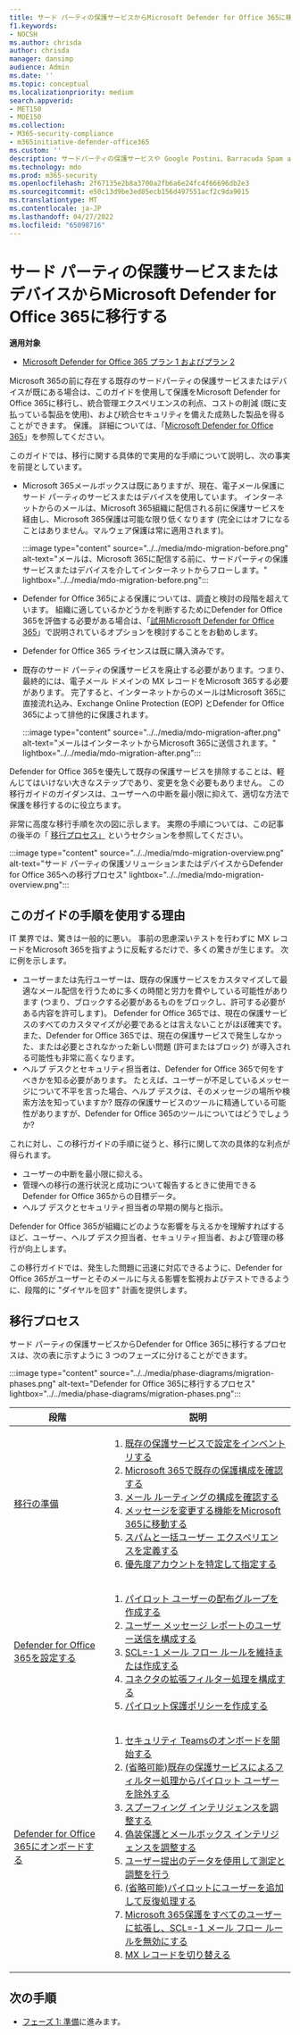 ```yaml
---
title: サード パーティの保護サービスからMicrosoft Defender for Office 365に移行する
f1.keywords:
- NOCSH
ms.author: chrisda
author: chrisda
manager: dansimp
audience: Admin
ms.date: ''
ms.topic: conceptual
ms.localizationpriority: medium
search.appverid:
- MET150
- MOE150
ms.collection:
- M365-security-compliance
- m365initiative-defender-office365
ms.custom: ''
description: サードパーティの保護サービスや Google Postini、Barracuda Spam and Virus Firewall、Cisco IronPort などのデバイスから保護をMicrosoft Defender for Office 365に移行する正しい方法について説明します。
ms.technology: mdo
ms.prod: m365-security
ms.openlocfilehash: 2f67135e2b8a3700a2fb6a6e24fc4f66696db2e3
ms.sourcegitcommit: e50c13d9be3ed05ecb156d497551acf2c9da9015
ms.translationtype: MT
ms.contentlocale: ja-JP
ms.lasthandoff: 04/27/2022
ms.locfileid: "65098716"
---
```

# <a name="migrate-from-a-third-party-protection-service-or-device-to-microsoft-defender-for-office-365"></a>サード パーティの保護サービスまたはデバイスからMicrosoft Defender for Office 365に移行する

**適用対象**
- [Microsoft Defender for Office 365 プラン 1 およびプラン 2](defender-for-office-365.md)

Microsoft 365の前に存在する既存のサードパーティの保護サービスまたはデバイスが既にある場合は、このガイドを使用して保護をMicrosoft Defender for Office 365に移行し、統合管理エクスペリエンスの利点、コストの削減 (既に支払っている製品を使用)、および統合セキュリティを備えた成熟した製品を得ることができます。 保護。 詳細については、「[Microsoft Defender for Office 365](https://www.microsoft.com/security/business/threat-protection/office-365-defender)」を参照してください。

このガイドでは、移行に関する具体的で実用的な手順について説明し、次の事実を前提としています。

- Microsoft 365メールボックスは既にありますが、現在、電子メール保護にサード パーティのサービスまたはデバイスを使用しています。 インターネットからのメールは、Microsoft 365組織に配信される前に保護サービスを経由し、Microsoft 365保護は可能な限り低くなります (完全にはオフになることはありません。マルウェア保護は常に適用されます)。

  :::image type="content" source="../../media/mdo-migration-before.png" alt-text="メールは、Microsoft 365に配信する前に、サードパーティの保護サービスまたはデバイスを介してインターネットからフローします。" lightbox="../../media/mdo-migration-before.png":::

- Defender for Office 365による保護については、調査と検討の段階を超えています。 組織に適しているかどうかを判断するためにDefender for Office 365を評価する必要がある場合は、「[試用Microsoft Defender for Office 365](try-microsoft-defender-for-office-365.md)」で説明されているオプションを検討することをお勧めします。

- Defender for Office 365 ライセンスは既に購入済みです。

- 既存のサード パーティの保護サービスを廃止する必要があります。つまり、最終的には、電子メール ドメインの MX レコードをMicrosoft 365する必要があります。 完了すると、インターネットからのメールはMicrosoft 365に直接流れ込み、Exchange Online Protection (EOP) とDefender for Office 365によって排他的に保護されます。

  :::image type="content" source="../../media/mdo-migration-after.png" alt-text="メールはインターネットからMicrosoft 365に送信されます。" lightbox="../../media/mdo-migration-after.png":::

Defender for Office 365を優先して既存の保護サービスを排除することは、軽んじてはいけない大きなステップであり、変更を急ぐ必要もありません。 この移行ガイドのガイダンスは、ユーザーへの中断を最小限に抑えて、適切な方法で保護を移行するのに役立ちます。

非常に高度な移行手順を次の図に示します。 実際の手順については、この記事の後半の「 [移行プロセス」](#the-migration-process) というセクションを参照してください。

:::image type="content" source="../../media/mdo-migration-overview.png" alt-text="サード パーティの保護ソリューションまたはデバイスからDefender for Office 365への移行プロセス" lightbox="../../media/mdo-migration-overview.png":::

## <a name="why-use-the-steps-in-this-guide"></a>このガイドの手順を使用する理由

IT 業界では、驚きは一般的に悪い。 事前の思慮深いテストを行わずに MX レコードをMicrosoft 365を指すように反転するだけで、多くの驚きが生じます。 次に例を示します。

- ユーザーまたは先行ユーザーは、既存の保護サービスをカスタマイズして最適なメール配信を行うために多くの時間と労力を費やしている可能性があります (つまり、ブロックする必要があるものをブロックし、許可する必要がある内容を許可します)。 Defender for Office 365では、現在の保護サービスのすべてのカスタマイズが必要であるとは言えないことがほぼ確実です。 また、Defender for Office 365では、現在の保護サービスで発生しなかった、または必要とされなかった新しい問題 (許可またはブロック) が導入される可能性も非常に高くなります。
- ヘルプ デスクとセキュリティ担当者は、Defender for Office 365で何をすべきかを知る必要があります。 たとえば、ユーザーが不足しているメッセージについて不平を言った場合、ヘルプ デスクは、そのメッセージの場所や検索方法を知っていますか? 既存の保護サービスのツールに精通している可能性がありますが、Defender for Office 365のツールについてはどうでしょうか?

これに対し、この移行ガイドの手順に従うと、移行に関して次の具体的な利点が得られます。

- ユーザーの中断を最小限に抑える。
- 管理への移行の進行状況と成功について報告するときに使用できるDefender for Office 365からの目標データ。
- ヘルプ デスクとセキュリティ担当者の早期の関与と指示。

Defender for Office 365が組織にどのような影響を与えるかを理解すればするほど、ユーザー、ヘルプ デスク担当者、セキュリティ担当者、および管理の移行が向上します。

この移行ガイドでは、発生した問題に迅速に対応できるように、Defender for Office 365がユーザーとそのメールに与える影響を監視およびテストできるように、段階的に "ダイヤルを回す" 計画を提供します。

## <a name="the-migration-process"></a>移行プロセス

サード パーティの保護サービスからDefender for Office 365に移行するプロセスは、次の表に示すように 3 つのフェーズに分けることができます。

:::image type="content" source="../../media/phase-diagrams/migration-phases.png" alt-text="Defender for Office 365に移行するプロセス" lightbox="../../media/phase-diagrams/migration-phases.png":::

|段階|説明|
|---|---|
|[移行の準備](migrate-to-defender-for-office-365-prepare.md)|<ol><li>[既存の保護サービスで設定をインベントリする](migrate-to-defender-for-office-365-prepare.md#inventory-the-settings-at-your-existing-protection-service)</li><li>[Microsoft 365で既存の保護構成を確認する](migrate-to-defender-for-office-365-prepare.md#check-your-existing-protection-configuration-in-microsoft-365)</li><li>[メール ルーティングの構成を確認する](migrate-to-defender-for-office-365-prepare.md#check-your-mail-routing-configuration)</li><li>[メッセージを変更する機能をMicrosoft 365に移動する](migrate-to-defender-for-office-365-prepare.md#move-features-that-modify-messages-into-microsoft-365)</li><li>[スパムと一括ユーザー エクスペリエンスを定義する](migrate-to-defender-for-office-365-prepare.md#define-spam-and-bulk-user-experiences)</li><li>[優先度アカウントを特定して指定する](migrate-to-defender-for-office-365-prepare.md#identify-and-designate-priority-accounts)</li></ol>|
|[Defender for Office 365を設定する](migrate-to-defender-for-office-365-setup.md)|<ol><li>[パイロット ユーザーの配布グループを作成する](migrate-to-defender-for-office-365-setup.md#step-1-create-distribution-groups-for-pilot-users)</li><li>[ユーザー メッセージ レポートのユーザー送信を構成する](migrate-to-defender-for-office-365-setup.md#step-2-configure-user-submission-for-user-message-reporting)</li><li>[SCL=-1 メール フロー ルールを維持または作成する](migrate-to-defender-for-office-365-setup.md#step-3-maintain-or-create-the-scl-1-mail-flow-rule)</li><li>[コネクタの拡張フィルター処理を構成する](migrate-to-defender-for-office-365-setup.md#step-4-configure-enhanced-filtering-for-connectors)</li><li>[パイロット保護ポリシーを作成する](migrate-to-defender-for-office-365-setup.md#step-5-create-pilot-protection-policies)</li></ol>|
|[Defender for Office 365にオンボードする](migrate-to-defender-for-office-365-onboard.md)|<ol><li>[セキュリティ Teamsのオンボードを開始する](migrate-to-defender-for-office-365-onboard.md#step-1-begin-onboarding-security-teams)</li><li>[(省略可能)既存の保護サービスによるフィルター処理からパイロット ユーザーを除外する](migrate-to-defender-for-office-365-onboard.md#step-2-optional-exempt-pilot-users-from-filtering-by-your-existing-protection-service)</li><li>[スプーフィング インテリジェンスを調整する](migrate-to-defender-for-office-365-onboard.md#step-3-tune-spoof-intelligence)</li><li>[偽装保護とメールボックス インテリジェンスを調整する](migrate-to-defender-for-office-365-onboard.md#step-4-tune-impersonation-protection-and-mailbox-intelligence)</li><li>[ユーザー提出のデータを使用して測定と調整を行う](migrate-to-defender-for-office-365-onboard.md#step-5-use-data-from-user-submissions-to-measure-and-adjust)</li><li>[(省略可能)パイロットにユーザーを追加して反復処理する](migrate-to-defender-for-office-365-onboard.md#step-6-optional-add-more-users-to-your-pilot-and-iterate)</li><li>[Microsoft 365保護をすべてのユーザーに拡張し、SCL=-1 メール フロー ルールを無効にする](migrate-to-defender-for-office-365-onboard.md#step-7-extend-microsoft-365-protection-to-all-users-and-turn-off-the-scl-1-mail-flow-rule)</li><li>[MX レコードを切り替える](migrate-to-defender-for-office-365-onboard.md#step-8-switch-your-mx-records)</li></ol>|

## <a name="next-step"></a>次の手順

- [フェーズ 1: 準備](migrate-to-defender-for-office-365-prepare.md)に進みます。
